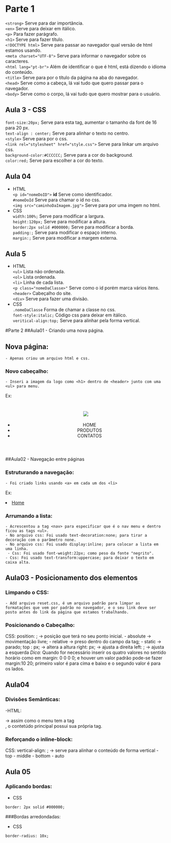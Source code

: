 # Parte 1
```<strong>``` Serve para dar importância.  
```<en>``` Serve para deixar em itálico.  
```<p>``` Para fazer parágrafo.  
```<h1>``` Serve para fazer título.  
```<!DOCTYPE html>``` Serve para passar ao navegador qual versão de html estamos usando.  
```<meta charset="UTF-8">``` Serve para informar o navegador sobre os caracteres.  
```<html lang="pt-br">``` Além de identificar o que é html, está dizendo o idioma do conteúdo.  
```<title>``` Serve para por o título da página na aba do navegador.  
```<head>``` Serve como a cabeça, lá vai tudo que quero passar para o navegador.  
```<body>``` Serve como o corpo, lá vai tudo que quero mostrar para o usuário.  

## Aula 3 - CSS
```font-size:20px;``` Serve para esta tag, aumentar o tamanho da font de 16 para 20 px.  
```text-align : center;``` Serve para alinhar o texto no centro.  
```<style>``` Serve para por o css.  
```<link rel="stylesheet" href="style.css">``` Serve para linkar um arquivo css.  
```background-color:#CCCCCC;``` Serve para a cor do background.  
```color:red;``` Serve para escolher a cor do texto.  

## Aula 04
- HTML  
```<p id="nomeDoID">``` **id** Serve como identificador.  
```#nomeDoId``` Serve para chamar o id no css.  
```<img src="caminhoDaImagem.jpg">``` Serve para por uma imgem no html.  
- CSS  
```width:100%;``` Serve para modificar a largura.  
```height:120px;``` Serve para modificar a altura.  
```border:2px solid #000000;``` Serve para modificar a borda.  
```padding:;``` Serve para modificar o espaço interno.  
```margin:;``` Serve para modificar a margem externa.  

## Aula 5
- HTML  
```<ul>``` Lista não ordenada.  
```<ol>``` Lista ordenada.  
```<li>``` Linha de cada lista.  
```<p class="nomeDaClasse>"``` Serve como o id porém marca vários itens.  
```<header>``` Cabeçalho do site.  
```<div>``` Serve para fazer uma divisão.  
- CSS  
```.nomeDaClasse``` Forma de chamar a classe no css.  
```font-style:italic;``` Código css para deixar em itálico.  
```veritical-align:top;``` Serve para alinhar pela forma vertical.  

#Parte 2
##Aula01 - Criando uma nova página.
## Nova página:
	- Apenas criou um arquivo html e css.

### Novo cabeçalho:
	- Inseri a imagem da logo como <h1> dentro de <header> junto com uma <ul> para menu.
Ex:
	<header>
		<h1><img src="logo.png"></h1>
		<ul>
			<li>HOME</li>
			<li>PRODUTOS</li>
			<li>CONTATOS</li>
		</ul>
	</header>

##Aula02 - Navegação entre páginas
### Estruturando a navegação:
	- Foi criado links usando <a> em cada um dos <li>
Ex:
	<li><a href="index.html">Home</a></li>

### Arrumando a lista:
	- Acrescentou a tag <nav> para especificar que é o nav menu e dentro ficou as tags <ul>.
	- No arquivo css: Foi usado text-decoration:none; para tirar a decoração com o parâmetro none.
	- No arquivo css: Foi usado display:inline; para colocar a lista em uma linha.
	 - Css: Foi usado font-weight:22px; como peso da fonte "negrito".
	- Css: Foi usado text-transform:uppercase; para deixar o texto em caixa alta.

## Aula03 - Posicionamento dos elementos
### Limpando o CSS:
	- Add arquivo reset.css, é um arquivo padrão para limpar as formatações que vem por padrão no navegador, e o seu link deve ser posto antes do link da página que estamos trabalhando.

### Posicionando o Cabeçalho:
CSS:
	position: ; -> posição que terá no seu ponto inicial.
		- absolute -> movimentação livre;
		- relative -> preso dentro do campo da tag;
		- static -> parado;
	top : px; -> altera a altura
	right: px; -> ajusta a direita
	left: ; -> ajusta a esquerda
	*Dica:* Quando for necessário inserir os quatro valores no sentido horário como em margin: 0 0 0 0; e houver um valor padrão pode-se fazer margin:10 20; primeiro valor é para cima e baixo e o segundo valor é para os lados.

## Aula04
### Divisões Semânticas:
-HTML: 
	<main> -> assim como o menu tem a tag <nav>, o contetúdo principal possui sua própria tag.

### Reforçando o inline-block:
CSS: 
	vertical-align: ; -> serve para alinhar o conteúdo de forma vertical
		- top
		- middle
		- bottom
		- auto

## Aula 05
### Aplicando bordas:
- CSS
```
border: 2px solid #000000;
```
###Bordas arredondadas:
- CSS
```
border-radius: 10x;
```
